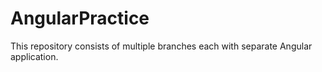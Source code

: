 # AngularPractice

This repository consists of multiple branches each with separate Angular application.